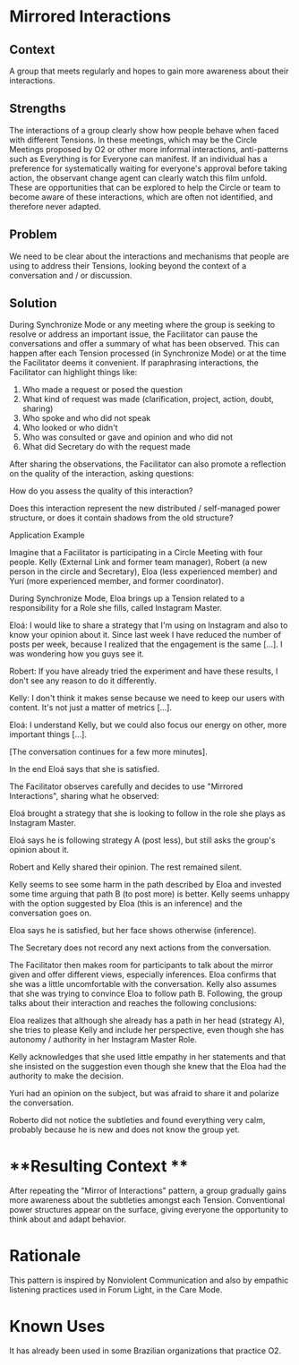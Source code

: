 # Mirrored Interactions


## **Context**

A group that meets regularly and hopes to gain more awareness about their interactions.


## **Strengths**

The interactions of a group clearly show how people behave when faced with different Tensions. In these meetings, which may be the Circle Meetings proposed by O2 or other more informal interactions, anti-patterns such as Everything is for Everyone can manifest. If an individual has a preference for systematically waiting for everyone's approval before taking action, the observant change agent can clearly watch this film unfold. These are opportunities that can be explored to help the Circle or team to become aware of these interactions, which are often not identified, and therefore never adapted.


## **Problem**

We need to be clear about the interactions and mechanisms that people are using to address their Tensions, looking beyond the context of a conversation and / or discussion.


## **Solution**

During Synchronize Mode or any meeting where the group is seeking to resolve or address an important issue, the Facilitator can pause the conversations and offer a summary of what has been observed. This can happen after each Tension processed (in Synchronize Mode) or at the time the Facilitator deems it convenient. If paraphrasing interactions, the Facilitator can highlight things like:



1. Who made a request or posed the question
2. What kind of request was made (clarification, project, action, doubt, sharing)
3. Who spoke and who did not speak
4. Who looked or who didn't
5. Who was consulted or gave and opinion and who did not
6. What did Secretary do with the request made

After sharing the observations, the Facilitator can also promote a reflection on the quality of the interaction, asking questions:

How do you assess the quality of this interaction?

Does this interaction represent the new distributed / self-managed power structure, or does it contain shadows from the old structure?

Application Example

Imagine that a Facilitator is participating in a Circle Meeting with four people. Kelly (External Link and former team manager), Robert (a new person in the circle and Secretary), Eloa (less experienced member) and Yuri (more experienced member, and former coordinator).

During Synchronize Mode, Eloa brings up a Tension related to a responsibility for a Role she fills, called Instagram Master.

Eloá: I would like to share a strategy that I'm using on Instagram and also to know your opinion about it. Since last week I have reduced the number of posts per week, because I realized that the engagement is the same [...]. I was wondering how you guys see it.

Robert: If you have already tried the experiment and have these results, I don't see any reason to do it differently.

Kelly: I don't think it makes sense because we need to keep our users with content. It's not just a matter of metrics [...].

Eloá: I understand Kelly, but we could also focus our energy on other, more important things [...].

[The conversation continues for a few more minutes].

In the end Eloá says that she is satisfied.

The Facilitator observes carefully and decides to use "Mirrored Interactions", sharing what he observed:

Eloá brought a strategy that she is looking to follow in the role she plays as Instagram Master.

Eloá says he is following strategy A (post less), but still asks the group's opinion about it.

Robert and Kelly shared their opinion. The rest remained silent.

Kelly seems to see some harm in the path described by Eloa and invested some time arguing that path B (to post more) is better. Kelly seems unhappy with the option suggested by Eloa (this is an inference) and the conversation goes on.

Eloa says he is satisfied, but her face shows otherwise (inference).

The Secretary does not record any next actions from the conversation.

The Facilitator then makes room for participants to talk about the mirror given and offer different views, especially inferences. Eloa confirms that she was a little uncomfortable with the conversation. Kelly also assumes that she was trying to convince Eloa to follow path B. Following, the group talks about their interaction and reaches the following conclusions:

Eloa realizes that although she already has a path in her head (strategy A), she tries to please Kelly and include her perspective, even though she has autonomy / authority in her Instagram Master Role.

Kelly acknowledges that she used little empathy in her statements and that she insisted on the suggestion even though she knew that the Eloa had the authority to make the decision.

Yuri had an opinion on the subject, but was afraid to share it and polarize the conversation.

Roberto did not notice the subtleties and found everything very calm, probably because he is new and does not know the group yet.


# **Resulting Context **

After repeating the "Mirror of Interactions" pattern, a group gradually gains more awareness about the subtleties amongst each Tension. Conventional power structures appear on the surface, giving everyone the opportunity to think about and adapt behavior.


# **Rationale**

This pattern is inspired by Nonviolent Communication and also by empathic listening practices used in Forum Light, in the Care Mode.


# **Known Uses**

It has already been used in some Brazilian organizations that practice O2.
